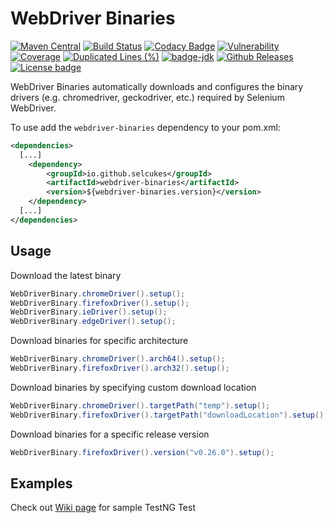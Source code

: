 # WebDriver Binaries
[![Maven Central](https://img.shields.io/maven-central/v/io.github.selcukes/webdriver-binaries.svg?label=Maven%20Central)](https://search.maven.org/search?q=g:%22io.github.selcukes%22%20AND%20a:%22webdriver-binaries%22)
[![Build Status](https://travis-ci.org/selcukes/webdriver-binaries.svg?branch=master)](https://travis-ci.org/selcukes/webdriver-binaries)
[![Codacy Badge](https://api.codacy.com/project/badge/Grade/79fbd725ee664ff985fb66d4ae2a7527)](https://www.codacy.com/manual/selcukes/webdriver-binaries?utm_source=github.com&amp;utm_medium=referral&amp;utm_content=selcukes/webdriver-binaries&amp;utm_campaign=Badge_Grade)
[![Vulnerability](https://sonarcloud.io/api/project_badges/measure?project=selcukes_webdriver-binaries&metric=vulnerabilities)](https://sonarcloud.io/dashboard?id=selcukes_webdriver-binaries)
[![Coverage](https://sonarcloud.io/api/project_badges/measure?project=selcukes_webdriver-binaries&metric=coverage)](https://sonarcloud.io/dashboard?id=selcukes_webdriver-binaries)
[![Duplicated Lines (%)](https://sonarcloud.io/api/project_badges/measure?project=selcukes_webdriver-binaries&metric=duplicated_lines_density)](https://sonarcloud.io/dashboard?id=selcukes_webdriver-binaries)
[![badge-jdk](https://img.shields.io/badge/jdk-8-green.svg)](http://www.oracle.com/technetwork/java/javase/downloads/index.html)
[![Github Releases](https://img.shields.io/github/downloads/selcukes/webdriver-binaries/total.svg)](https://github.com/selcukes/webdriver-binaries/releases)
[![License badge](https://img.shields.io/badge/license-Apache%202.0-blue.svg?label=License)](http://www.apache.org/licenses/LICENSE-2.0)

WebDriver Binaries automatically downloads and configures the binary drivers (e.g. chromedriver, geckodriver, etc.) required by Selenium WebDriver.

To use add the `webdriver-binaries` dependency to your pom.xml:

```xml
<dependencies>
  [...]
    <dependency>
        <groupId>io.github.selcukes</groupId>
        <artifactId>webdriver-binaries</artifactId>
        <version>${webdriver-binaries.version}</version>
    </dependency>
  [...]
</dependencies>

```

## Usage
Download the latest binary
```java
WebDriverBinary.chromeDriver().setup();
WebDriverBinary.firefoxDriver().setup();
WebDriverBinary.ieDriver().setup();
WebDriverBinary.edgeDriver().setup();
```
Download binaries for specific architecture

```java
WebDriverBinary.chromeDriver().arch64().setup();
WebDriverBinary.firefoxDriver().arch32().setup();
```

Download binaries by specifying custom download location

```java
WebDriverBinary.chromeDriver().targetPath("temp").setup();
WebDriverBinary.firefoxDriver().targetPath("downloadLocation").setup();
```

Download binaries for a specific release version
```java
WebDriverBinary.firefoxDriver().version("v0.26.0").setup();
```
## Examples
Check out <a href="https://github.com/selcukes/webdriver-binaries/wiki/Configure-WebDriverBinary-to-TestNG-Test">Wiki page</a> for sample TestNG Test
